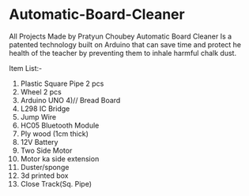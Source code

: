 # Automatic-Board-Cleaner
All Projects Made by Pratyun Choubey
Automatic Board Cleaner Is a patented technology built on Arduino that can save time and protect he health of the teacher by preventing them to inhale harmful chalk dust.



Item List:-

1) Plastic Square Pipe 2 pcs
2) Wheel 2 pcs
3) Arduino UNO 
4)// Bread Board
5) L298 IC Bridge
6) Jump Wire
7) HC05 Bluetooth Module
8) Ply wood (1cm thick)
9) 12V Battery
10) Two Side Motor
11) Motor ka side extension
12) Duster/sponge
13) 3d printed box
14) Close Track(Sq. Pipe)
